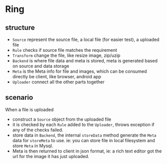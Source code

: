 # Ring

## structure

- `Source` represent the source file, a local file (for easier test), a uploaded file
- `Rule` checks if source file matches the requirement
- `Transform` change the file, like  resize image, zip/uzip
- `Backend` is where file data and meta is stored, meta is generated based on source and data storage
- `Meta` is the Meta info for file and images, which can be consumed directly be client, like browser, android app
- `Uploader` connect all the other parts together

## scenario

When a file is uploaded 

- construct a `Source` object from the uploaded file
- it is checked by each `Rule` added to the `Uploader`, throws exception if any of the checks failed.
- store data in `Backend`, the internal `storeData` method generate the `Meta` data 
for `storeMeta` to use. ie: you can store file in local filesystem and store `Meta` in
Mysql.
- Meta is then returned to client in json format, ie: a rich text editor got the url for the image it has just
uploaded.
